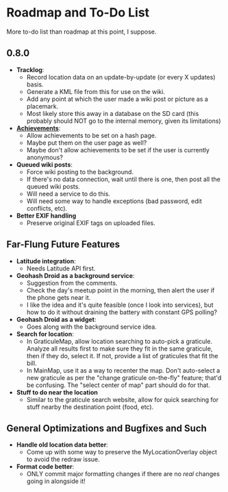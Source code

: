 # Roadmap and To-Do List #

More to-do list than roadmap at this point, I suppose.

## 0.8.0 ##
  * **Tracklog**:
    * Record location data on an update-by-update (or every X updates) basis.
    * Generate a KML file from this for use on the wiki.
    * Add any point at which the user made a wiki post or picture as a placemark.
    * Most likely store this away in a database on the SD card (this probably should NOT go to the internal memory, given its limitations)
  * **[Achievements](Achievements.md)**:
    * Allow achievements to be set on a hash page.
    * Maybe put them on the user page as well?
    * Maybe don't allow achievements to be set if the user is currently anonymous?
  * **Queued wiki posts**:
    * Force wiki posting to the background.
    * If there's no data connection, wait until there is one, then post all the queued wiki posts.
    * Will need a service to do this.
    * Will need some way to handle exceptions (bad password, edit conflicts, etc).
  * **Better EXIF handling**
    * Preserve original EXIF tags on uploaded files.

## Far-Flung Future Features ##
  * **Latitude integration**:
    * Needs Latitude API first.
  * **Geohash Droid as a background service**:
    * Suggestion from the comments.
    * Check the day's meetup point in the morning, then alert the user if the phone gets near it.
    * I like the idea and it's quite feasible (once I look into services), but how to do it without draining the battery with constant GPS polling?
  * **Geohash Droid as a widget**:
    * Goes along with the background service idea.
  * **Search for location**:
    * In GraticuleMap, allow location searching to auto-pick a graticule.  Analyze all results first to make sure they fit in the same graticule, then if they do, select it.  If not, provide a list of graticules that fit the bill.
    * In MainMap, use it as a way to recenter the map.  Don't auto-select a new graticule as per the "change graticule on-the-fly" feature; that'd be confusing.  The "select center of map" part should do for that.
  * **Stuff to do near the location**
    * Similar to the graticule search website, allow for quick searching for stuff nearby the destination point (food, etc).

## General Optimizations and Bugfixes and Such ##
  * **Handle old location data better**:
    * Come up with some way to preserve the MyLocationOverlay object to avoid the redraw issue.
  * **Format code better**:
    * ONLY commit major formatting changes if there are no _real_ changes going in alongside it!